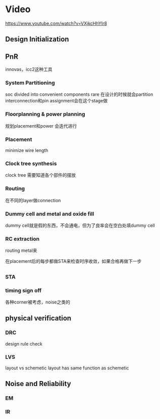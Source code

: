  # Video
https://www.youtube.com/watch?v=VXjkcHhYIr8
## Design Initialization
## PnR
innovas，icc2这种工具 

### System Partitioning
soc divided into convenient components
rare 在设计的时候就会partition
interconnection和pin assignment会在这个stage做

### Floorplanning & power planning
规划placement和power 会迭代进行

### Placement
minimize wire length

### Clock tree synthesis
clock tree 需要知道各个部件的摆放

### Routing
在不同的layer做connection

### Dummy cell and metal and oxide fill
dummy cell就是假的东西，不会通电，但为了良率会在空白处填dummy cell

### RC extraction
routing metal来

在placement后的每步都做STA来检查时序收敛，如果合格再做下一步

## 

### STA

### timing sign off
各种corner被考虑，noise之类的

## physical verification
### DRC
design rule check

### LVS 
layout vs schemetic 
layout has same function as schemetic

## Noise and Reliability
### EM 

### IR

